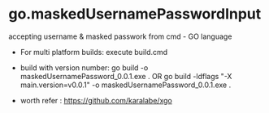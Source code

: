 # go.maskedUsernamePasswordInput
accepting username &amp; masked passwork from cmd - GO language

* For multi platform builds: execute build.cmd

* build with version number:
go build -o maskedUsernamePassword_0.0.1.exe .
OR
go build -ldflags "-X main.version=v0.0.1" -o maskedUsernamePassword_0.0.1.exe .

* worth refer : https://github.com/karalabe/xgo
